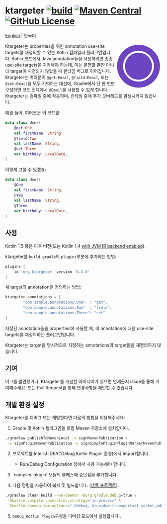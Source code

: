 # ktargeter [![build](https://github.com/ktargeter/ktargeter/workflows/build/badge.svg)](https://github.com/ktargeter/ktargeter/actions?query=workflow%3Abuild) [![Maven Central](https://maven-badges.herokuapp.com/maven-central/org.ktargeter/gradle-plugin/badge.svg)](https://search.maven.org/artifact/org.ktargeter/gradle-plugin) [![GitHub License](https://img.shields.io/badge/license-Apache%20License%202.0-blue.svg?style=flat)](https://www.apache.org/licenses/LICENSE-2.0)
<a href="https://github.com/ktargeter/ktargeter#ktargeter---">English</a> | 한국어

<img src="./logo.svg" align="right" width="150px" alt="ktargeter logo">

Ktargeter는 properties을 위한 annotation use-site targets를 재정의할 수 있는 Kotlin 컴파일러 플러그인입니다. 
Kotlin 코드에서 Java annotation들을 사용하려면 종종 use-site targets을 지정해야 하는데, 
이는 불편할 뿐만 아니라 target이 지정되지 않았을 때 런타임 버그로 이어집니다.
Ktargeter는 여러분이 `@get:Email`, `@field:Email`, 또는 `@set:Email`을 모두 기억하는 대신에, 
Gradle에서 단 한 번만 구성하면 코드 전체에서 `@Email`을 사용할 수 있게 합니다.
Ktargeter는 컴파일 중에 작동하며, 런타임 중에 추가 오버헤드를 발생시키지 않습니다.

예를 들어, 여러분은 이 코드를:
```kotlin
data class User(
    @get:One
    val firstName: String,
    @field:Two
    val lastName: String,
    @set:Three
    var birthday: LocalDate,     
)
```
이렇게 고칠 수 있겠죠:

```kotlin
data class User(
    @One
    val firstName: String,
    @Two
    val lastName: String,
    @Three
    var birthday: LocalDate,     
)
```

## 사용
Kotlin 1.5 혹은 이후 버전(또는 Kotlin 1.4 
[with JVM IR backend enabled](https://kotlinlang.org/docs/whatsnew1430.html#jvm-ir-compiler-backend-reaches-beta)).

ktargeter를 `build.gradle`의 `plugins`부분에 추가하는 방법:
```gradle
plugins {
    id 'org.ktargeter' version '0.2.0'
}
```

새 target의 annotation을 정의하는 방법:
```gradle
ktargeter.annotations = [
        "com.sample.annotations.One"  : "get",
        "com.sample.annotations.Two"  : "field",
        "com.sample.annotations.Three": "set"
]
```

지정된 annotation들을 properties에 사용할 때, 이 annotation에 대한 use-site targets을 재정의하는 플러그인입니다.

Ktargeter는 target을 명시적으로 지정하는 annotations의 target들을 재정의하지 않습니다. 

## 기여

버그를 발견했거나, Ktargeter를 개선할 아이디어가 있으면 언제든지 issue를 통해 기여해주세요.
또는 Pull Request를 통해 변경사항을 제안할 수 있습니다.

## 개발 환경 설정

Ktargeter를 디버그 또는 개발한다면 다음의 방법을 이용해주세요:

1. Gradle 및 Kotlin 플러그인을 로컬 Maven 저장소에 설치합니다.:
```sh
./gradlew publishToMavenLocal -x signMavenPublication \
 -x signPluginMavenPublication -x signSimplePluginPluginMarkerMavenPublication
```

2. 프로젝트를 IntelliJ IDEA('Debug Kotlin Plugin' 환경)에서 Import합니다.
   - Run/Debug Configuration 창에서 사용 가능해야 합니다.

3. 'compiler-plugin' 모듈의 클래스에 중단점을 추가합니다.

4. 다음 명령을 사용하여 복제 및 빌드합니다. ([샘플 프로젝트](https://github.com/ktargeter/ktargeter-sample)):
```sh
./gradlew clean build --no-daemon -Dorg.gradle.debug=true \
 -Dkotlin.compiler.execution.strategy="in-process" \
 -Dkotlin.daemon.jvm.options="-Xdebug,-Xrunjdwp:transport=dt_socket,address=5005,server=y,suspend=n"
```
5. `Debug Kotlin Plugin`구성을 디버깅 모드에서 실행합니다..
